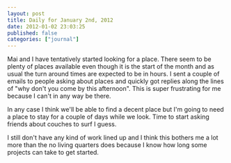 ```yaml
---
layout: post
title: Daily for January 2nd, 2012
date: 2012-01-02 23:03:25
published: false
categories: ["journal"]
---
```

 
Mai and I have tentatively started looking for a place. There seem to be plenty of places available even though it is the start of the month and as usual the turn around times are expected to be in hours. I sent a couple of emails to people asking about places and quickly got replies along the lines of "why don't you come by this afternoon". This is super frustrating for me because I can't in any way be there.

In any case I think we'll be able to find a decent place but I'm going to need a place to stay for a couple of days while we look. Time to start asking friends about couches to surf I guess.

I still don't have any kind of work lined up and I think this bothers me a lot more than the no living quarters does because I know how long some projects can take to get started.
